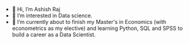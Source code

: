 - 👋 Hi, I’m Ashish Raj
- 👀 I’m interested in Data science. 
- 🌱 I’m currently about to finish my Master's in Economics (with econometrics as my elective) and learning Python, SQL and SPSS to build a career as a Data Scientist. 

<!---
iAshish06/iAshish06 is a ✨ special ✨ repository because its `README.md` (this file) appears on your GitHub profile.
You can click the Preview link to take a look at your changes.
--->

